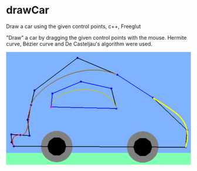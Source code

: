# drawCar
Draw a car using the given control points, c++, Freeglut


"Draw" a car by dragging the given control points with the mouse.
Hermite curve, Bézier curve and De Casteljau's algorithm were used.


![alt text](https://github.com/flaciGit/drawCar/blob/master/img/carDrawing.png?raw=true)
